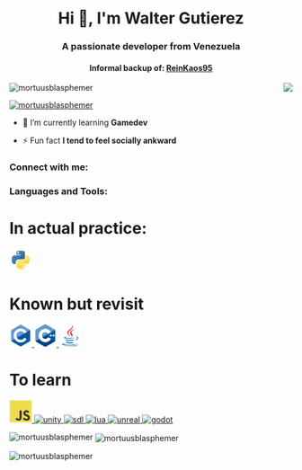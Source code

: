 <h1 align="center">Hi 👋, I'm Walter Gutierez</h1>
<h3 align="center">A passionate developer from Venezuela</h3>
<h4 align="center">Informal backup of: <a href="https://github.com/ReinKaos95/">ReinKaos95</a></h4>
<img align="right" height="150" src="https://i.imgflip.com/65efzo.gif"  />
<p align="left"> <img src="https://komarev.com/ghpvc/?username=mortuusblasphemer&label=Profile%20views&color=0e75b6&style=flat" alt="mortuusblasphemer" /> </p>

<p align="left"> <a href="https://github.com/ryo-ma/github-profile-trophy"><img src="https://github-profile-trophy.vercel.app/?username=mortuusblasphemer" alt="mortuusblasphemer" /></a> </p>

- 🌱 I’m currently learning **Gamedev**

- ⚡ Fun fact **I tend to feel socially ankward**

<h3 align="left">Connect with me:</h3>
<p align="left">
</p>

<h3 align="left">Languages and Tools:</h3>
<h1>In actual practice:</h1>
<a href="https://www.python.org" target="_blank" rel="noreferrer"> <img src="https://raw.githubusercontent.com/devicons/devicon/master/icons/python/python-original.svg" alt="python" width="40" height="40"/> </a>

<h1>Known but revisit</h1>
<p align="left"> <a href="https://www.cprogramming.com/" target="_blank" rel="noreferrer"> <img src="https://raw.githubusercontent.com/devicons/devicon/master/icons/c/c-original.svg" alt="c" width="40" height="40"/> </a>
<a href="https://www.w3schools.com/cpp/" target="_blank" rel="noreferrer"> <img src="https://raw.githubusercontent.com/devicons/devicon/master/icons/cplusplus/cplusplus-original.svg" alt="cplusplus" width="40" height="40"/> </a>
<a href="https://www.java.com" target="_blank" rel="noreferrer"> <img src="https://raw.githubusercontent.com/devicons/devicon/master/icons/java/java-original.svg" alt="java" width="40" height="40"/> </a> 

<h1>To learn</h1>
<a href="https://developer.mozilla.org/en-US/docs/Web/JavaScript" target="_blank" rel="noreferrer"> <img src="https://raw.githubusercontent.com/devicons/devicon/master/icons/javascript/javascript-original.svg" alt="javascript" width="40" height="40"/> </a>
<a href="https://unity.com/" target="_blank" rel="noreferrer"> <img src="https://www.vectorlogo.zone/logos/unity3d/unity3d-icon.svg" alt="unity" width="40" height="40"/> </a>
<a href="https://www.libsdl.org" target="_blank" rel="noreferrer"> <img src="https://cdn.jsdelivr.net/gh/devicons/devicon/icons/sdl/sdl-original.svg" alt="sdl" width="40" height="40"/> </a>
<a href="https://www.lua.org" target="_blank" rel="noreferrer"> <img src="https://cdn.jsdelivr.net/gh/devicons/devicon/icons/lua/lua-original.svg" alt="lua" width="40" height="40"/> </a>
<a href="https://unrealengine.com/" target="_blank" rel="noreferrer"> <img src="https://raw.githubusercontent.com/kenangundogan/fontisto/036b7eca71aab1bef8e6a0518f7329f13ed62f6b/icons/svg/brand/unreal-engine.svg" alt="unreal" width="40" height="40"/> </a>
<a href="https://godotengine.org" target="_blank" rel="noreferrer"> <img src="https://cdn.jsdelivr.net/gh/devicons/devicon/icons/godot/godot-original.svg" alt="godot" width="40" height="40"/> </a>

<br>
<p><img align="left" src="https://github-readme-stats.vercel.app/api/top-langs?username=mortuusblasphemer&show_icons=true&locale=en&layout=compact" alt="mortuusblasphemer" /></p>

<p>&nbsp;<img align="center" src="https://github-readme-stats.vercel.app/api?username=mortuusblasphemer&show_icons=true&locale=en" alt="mortuusblasphemer" /></p>

<p><img align="center" src="https://github-readme-streak-stats.herokuapp.com/?user=mortuusblasphemer&" alt="mortuusblasphemer" /></p>
